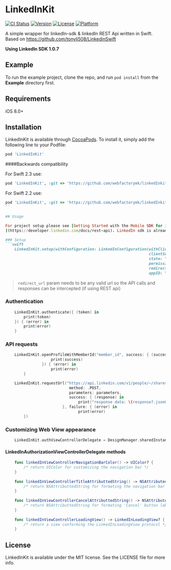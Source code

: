 # LinkedInKit

[![CI Status](http://img.shields.io/travis/Mariana/LinkedInKit.svg?style=flat)](https://travis-ci.org/Mariana/LinkedInKit)
[![Version](https://img.shields.io/cocoapods/v/LinkedInKit.svg?style=flat)](http://cocoapods.org/pods/LinkedInKit)
[![License](https://img.shields.io/cocoapods/l/LinkedInKit.svg?style=flat)](http://cocoapods.org/pods/LinkedInKit)
[![Platform](https://img.shields.io/cocoapods/p/LinkedInKit.svg?style=flat)](http://cocoapods.org/pods/LinkedInKit)

A simple wrapper for linkedIn-sdk & linkedIn REST Api written in Swift.
Based on https://github.com/tonyli508/LinkedinSwift

**Using LinkedIn SDK 1.0.7**


## Example

To run the example project, clone the repo, and run `pod install` from the **Example** directory first.

## Requirements
iOS 8.0+

## Installation

LinkedInKit is available through [CocoaPods](http://cocoapods.org). To install
it, simply add the following line to your Podfile:

```ruby
pod 'LinkedInKit'
```

####Backwards compatibility

For Swift 2.3 use:
```ruby
pod 'LinkedInKit', :git => 'https://github.com/webfactorymk/linkedInkit.git', :branch => 'swift2.3'
```

For Swift 2.2 use:
```ruby
pod 'LinkedInKit', :git => 'https://github.com/webfactorymk/linkedInkit.git', :branch => 'swift2.2'
``

## Usage

For project setup please see [Getting Started with the Mobile SDK for iOS](https://developer.linkedin.com/docs/ios-sdk) and [Getting started with the REST API
](https://developer.linkedin.com/docs/rest-api). LinkedIn sdk is already imported.

### Setup
```swift
    LinkedInKit.setup(withConfiguration: LinkedInConfiguration(withClientID: "your_client_id",
                                                               clientSecret: "your_client_secret",
                                                               state: "custom_state_string",
                                                               permissions: [LISDK_BASIC_PROFILE_PERMISSION, LISDK_EMAILADDRESS_PERMISSION],
                                                               redirectURL: "any_valid_url",
                                                               appID: "your_linked_in_app_id"))
```
> `redirect_url` param needs to be any valid url so the API calls and responses can be intercepted (if using REST api)


### Authentication
```swift
    LinkedInKit.authenticate({ (token) in
        print(token)
    }) { (error) in
        print(error)
    }
```


### API requests

```swift
    LinkedInKit.openProfileWithMemberId("member_id", success: { (success) in
                    print(success)
                }) { (error) in
                    print(error)
        }
```


```swift
    LinkedInKit.requestUrl("https://api.linkedin.com/v1/people/~/shares?format=json",
                            method: .POST,
                            parameters: parameters,
                            success: { (response) in
                                print("response data: \(response?.jsonObject)")
                         }, failure: { (error) in
                                print(error)
        })
```

### Customizing Web View appearance 


```swift
    LinkedInKit.authViewControllerDelegate = DesignManager.sharedInstance
```

#### LinkedInAuthorizationViewControllerDelegate methods


```swift 
    func linkedInViewControllerNavigationBarColor() -> UIColor? {
        /* return UIColor for customizing the navigation bar */
    }
    
    func linkedInViewControllerTitleAttributtedString() -> NSAttributedString? {
        /* return NSAttributtedString for formating the navigation bar title */
    }
    
    func linkedInViewControllerCancelAttributtedString() -> NSAttributedString? {
        /* return NSAttributtedString for formating 'Cancel' button label */
    }
    
    func linkedInViewControllerLoadingView() -> LinkedInLoadingView? {
        /* return a view conforming the LinkedInLoadingView protocol */
    }
```

## License

LinkedInKit is available under the MIT license. See the LICENSE file for more info.
